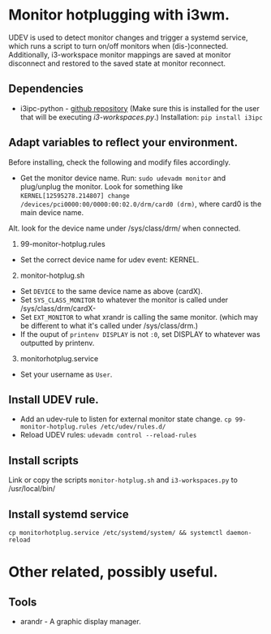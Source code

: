 # Monitor hotplugging with i3wm.

UDEV is used to detect monitor changes and trigger a systemd service, which runs a script to turn on/off monitors when (dis-)connected.
Additionally, i3-workspace monitor mappings are saved at monitor disconnect and restored to the saved state at monitor reconnect.

## Dependencies
* i3ipc-python - [github repository](https://github.com/acrisci/i3ipc-python)
  (Make sure this is installed for the user that will be executing _i3-workspaces.py_.)
  Installation: `pip install i3ipc`

## Adapt variables to reflect your environment.

Before installing, check the following and modify files accordingly.

* Get the monitor device name.
Run: `sudo udevadm monitor` and plug/unplug the monitor.
Look for something like `KERNEL[12595278.214807] change   /devices/pci0000:00/0000:00:02.0/drm/card0 (drm)`, where card0 is the main device name.

Alt. look for the device name under /sys/class/drm/ when connected.

1. 99-monitor-hotplug.rules
  * Set the correct device name for udev event: KERNEL. 

2. monitor-hotplug.sh
  * Set `DEVICE` to the same device name as above (cardX).
  * Set `SYS_CLASS_MONITOR` to whatever the monitor is called under /sys/class/drm/cardX-<MONITOR>
  * Set `EXT_MONITOR` to what xrandr is calling the same monitor. (which may be different to what it's called under /sys/class/drm.)
  * If the ouput of `printenv DISPLAY` is not `:0`, set DISPLAY to whatever was outputted by printenv.

3. monitorhotplug.service
  * Set your username as `User`.

## Install UDEV rule.
* Add an udev-rule to listen for external monitor state change.
  `cp 99-monitor-hotplug.rules /etc/udev/rules.d/`
* Reload UDEV rules:
  `udevadm control --reload-rules`

## Install scripts
Link or copy the scripts `monitor-hotplug.sh` and `i3-workspaces.py` to /usr/local/bin/

## Install systemd service
`cp monitorhotplug.service /etc/systemd/system/ && systemctl daemon-reload`


# Other related, possibly useful.

## Tools
* arandr - A graphic display manager.
